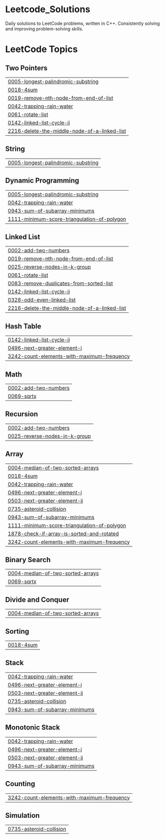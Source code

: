 # Leetcode_Solutions
Daily solutions to LeetCode problems, written in C++. Consistently solving and improving problem-solving skills.

<!---LeetCode Topics Start-->
# LeetCode Topics
## Two Pointers
|  |
| ------- |
| [0005-longest-palindromic-substring](https://github.com/dhruvjoshi137/Leetcode_Solutions/tree/master/0005-longest-palindromic-substring) |
| [0018-4sum](https://github.com/dhruvjoshi137/Leetcode_Solutions/tree/master/0018-4sum) |
| [0019-remove-nth-node-from-end-of-list](https://github.com/dhruvjoshi137/Leetcode_Solutions/tree/master/0019-remove-nth-node-from-end-of-list) |
| [0042-trapping-rain-water](https://github.com/dhruvjoshi137/Leetcode_Solutions/tree/master/0042-trapping-rain-water) |
| [0061-rotate-list](https://github.com/dhruvjoshi137/Leetcode_Solutions/tree/master/0061-rotate-list) |
| [0142-linked-list-cycle-ii](https://github.com/dhruvjoshi137/Leetcode_Solutions/tree/master/0142-linked-list-cycle-ii) |
| [2216-delete-the-middle-node-of-a-linked-list](https://github.com/dhruvjoshi137/Leetcode_Solutions/tree/master/2216-delete-the-middle-node-of-a-linked-list) |
## String
|  |
| ------- |
| [0005-longest-palindromic-substring](https://github.com/dhruvjoshi137/Leetcode_Solutions/tree/master/0005-longest-palindromic-substring) |
## Dynamic Programming
|  |
| ------- |
| [0005-longest-palindromic-substring](https://github.com/dhruvjoshi137/Leetcode_Solutions/tree/master/0005-longest-palindromic-substring) |
| [0042-trapping-rain-water](https://github.com/dhruvjoshi137/Leetcode_Solutions/tree/master/0042-trapping-rain-water) |
| [0943-sum-of-subarray-minimums](https://github.com/dhruvjoshi137/Leetcode_Solutions/tree/master/0943-sum-of-subarray-minimums) |
| [1111-minimum-score-triangulation-of-polygon](https://github.com/dhruvjoshi137/Leetcode_Solutions/tree/master/1111-minimum-score-triangulation-of-polygon) |
## Linked List
|  |
| ------- |
| [0002-add-two-numbers](https://github.com/dhruvjoshi137/Leetcode_Solutions/tree/master/0002-add-two-numbers) |
| [0019-remove-nth-node-from-end-of-list](https://github.com/dhruvjoshi137/Leetcode_Solutions/tree/master/0019-remove-nth-node-from-end-of-list) |
| [0025-reverse-nodes-in-k-group](https://github.com/dhruvjoshi137/Leetcode_Solutions/tree/master/0025-reverse-nodes-in-k-group) |
| [0061-rotate-list](https://github.com/dhruvjoshi137/Leetcode_Solutions/tree/master/0061-rotate-list) |
| [0083-remove-duplicates-from-sorted-list](https://github.com/dhruvjoshi137/Leetcode_Solutions/tree/master/0083-remove-duplicates-from-sorted-list) |
| [0142-linked-list-cycle-ii](https://github.com/dhruvjoshi137/Leetcode_Solutions/tree/master/0142-linked-list-cycle-ii) |
| [0328-odd-even-linked-list](https://github.com/dhruvjoshi137/Leetcode_Solutions/tree/master/0328-odd-even-linked-list) |
| [2216-delete-the-middle-node-of-a-linked-list](https://github.com/dhruvjoshi137/Leetcode_Solutions/tree/master/2216-delete-the-middle-node-of-a-linked-list) |
## Hash Table
|  |
| ------- |
| [0142-linked-list-cycle-ii](https://github.com/dhruvjoshi137/Leetcode_Solutions/tree/master/0142-linked-list-cycle-ii) |
| [0496-next-greater-element-i](https://github.com/dhruvjoshi137/Leetcode_Solutions/tree/master/0496-next-greater-element-i) |
| [3242-count-elements-with-maximum-frequency](https://github.com/dhruvjoshi137/Leetcode_Solutions/tree/master/3242-count-elements-with-maximum-frequency) |
## Math
|  |
| ------- |
| [0002-add-two-numbers](https://github.com/dhruvjoshi137/Leetcode_Solutions/tree/master/0002-add-two-numbers) |
| [0069-sqrtx](https://github.com/dhruvjoshi137/Leetcode_Solutions/tree/master/0069-sqrtx) |
## Recursion
|  |
| ------- |
| [0002-add-two-numbers](https://github.com/dhruvjoshi137/Leetcode_Solutions/tree/master/0002-add-two-numbers) |
| [0025-reverse-nodes-in-k-group](https://github.com/dhruvjoshi137/Leetcode_Solutions/tree/master/0025-reverse-nodes-in-k-group) |
## Array
|  |
| ------- |
| [0004-median-of-two-sorted-arrays](https://github.com/dhruvjoshi137/Leetcode_Solutions/tree/master/0004-median-of-two-sorted-arrays) |
| [0018-4sum](https://github.com/dhruvjoshi137/Leetcode_Solutions/tree/master/0018-4sum) |
| [0042-trapping-rain-water](https://github.com/dhruvjoshi137/Leetcode_Solutions/tree/master/0042-trapping-rain-water) |
| [0496-next-greater-element-i](https://github.com/dhruvjoshi137/Leetcode_Solutions/tree/master/0496-next-greater-element-i) |
| [0503-next-greater-element-ii](https://github.com/dhruvjoshi137/Leetcode_Solutions/tree/master/0503-next-greater-element-ii) |
| [0735-asteroid-collision](https://github.com/dhruvjoshi137/Leetcode_Solutions/tree/master/0735-asteroid-collision) |
| [0943-sum-of-subarray-minimums](https://github.com/dhruvjoshi137/Leetcode_Solutions/tree/master/0943-sum-of-subarray-minimums) |
| [1111-minimum-score-triangulation-of-polygon](https://github.com/dhruvjoshi137/Leetcode_Solutions/tree/master/1111-minimum-score-triangulation-of-polygon) |
| [1878-check-if-array-is-sorted-and-rotated](https://github.com/dhruvjoshi137/Leetcode_Solutions/tree/master/1878-check-if-array-is-sorted-and-rotated) |
| [3242-count-elements-with-maximum-frequency](https://github.com/dhruvjoshi137/Leetcode_Solutions/tree/master/3242-count-elements-with-maximum-frequency) |
## Binary Search
|  |
| ------- |
| [0004-median-of-two-sorted-arrays](https://github.com/dhruvjoshi137/Leetcode_Solutions/tree/master/0004-median-of-two-sorted-arrays) |
| [0069-sqrtx](https://github.com/dhruvjoshi137/Leetcode_Solutions/tree/master/0069-sqrtx) |
## Divide and Conquer
|  |
| ------- |
| [0004-median-of-two-sorted-arrays](https://github.com/dhruvjoshi137/Leetcode_Solutions/tree/master/0004-median-of-two-sorted-arrays) |
## Sorting
|  |
| ------- |
| [0018-4sum](https://github.com/dhruvjoshi137/Leetcode_Solutions/tree/master/0018-4sum) |
## Stack
|  |
| ------- |
| [0042-trapping-rain-water](https://github.com/dhruvjoshi137/Leetcode_Solutions/tree/master/0042-trapping-rain-water) |
| [0496-next-greater-element-i](https://github.com/dhruvjoshi137/Leetcode_Solutions/tree/master/0496-next-greater-element-i) |
| [0503-next-greater-element-ii](https://github.com/dhruvjoshi137/Leetcode_Solutions/tree/master/0503-next-greater-element-ii) |
| [0735-asteroid-collision](https://github.com/dhruvjoshi137/Leetcode_Solutions/tree/master/0735-asteroid-collision) |
| [0943-sum-of-subarray-minimums](https://github.com/dhruvjoshi137/Leetcode_Solutions/tree/master/0943-sum-of-subarray-minimums) |
## Monotonic Stack
|  |
| ------- |
| [0042-trapping-rain-water](https://github.com/dhruvjoshi137/Leetcode_Solutions/tree/master/0042-trapping-rain-water) |
| [0496-next-greater-element-i](https://github.com/dhruvjoshi137/Leetcode_Solutions/tree/master/0496-next-greater-element-i) |
| [0503-next-greater-element-ii](https://github.com/dhruvjoshi137/Leetcode_Solutions/tree/master/0503-next-greater-element-ii) |
| [0943-sum-of-subarray-minimums](https://github.com/dhruvjoshi137/Leetcode_Solutions/tree/master/0943-sum-of-subarray-minimums) |
## Counting
|  |
| ------- |
| [3242-count-elements-with-maximum-frequency](https://github.com/dhruvjoshi137/Leetcode_Solutions/tree/master/3242-count-elements-with-maximum-frequency) |
## Simulation
|  |
| ------- |
| [0735-asteroid-collision](https://github.com/dhruvjoshi137/Leetcode_Solutions/tree/master/0735-asteroid-collision) |
<!---LeetCode Topics End-->
